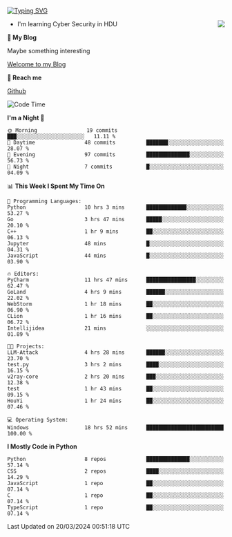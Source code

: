 [![Typing SVG](https://readme-typing-svg.herokuapp.com?font=Fira+Code&pause=1000&random=false&width=450&height=60&lines=Hello+%F0%9F%91%8B%F0%9F%8F%BB;I'm+JBNRZ)](https://git.io/typing-svg)

<a href="#">
  <img align="right" src="https://github-readme-stats.vercel.app/api?username=JBNRZ&show_icons=true&bg_color=15,f2f7fd,E0EAFC" />
</a>

- I'm learning Cyber Security in HDU

 **🌱 My Blog**

Maybe something interesting

[Welcome to my Blog](https://jbnrz.com.cn/)

 **💬 Reach me** 

[Github](https://github.com/JBNRZ)


<!--START_SECTION:waka-->
![Code Time](http://img.shields.io/badge/Code%20Time-387%20hrs%2020%20mins-blue)

**I'm a Night 🦉** 

```text
🌞 Morning                19 commits          ███░░░░░░░░░░░░░░░░░░░░░░   11.11 % 
🌆 Daytime                48 commits          ███████░░░░░░░░░░░░░░░░░░   28.07 % 
🌃 Evening                97 commits          ██████████████░░░░░░░░░░░   56.73 % 
🌙 Night                  7 commits           █░░░░░░░░░░░░░░░░░░░░░░░░   04.09 % 
```


📊 **This Week I Spent My Time On** 

```text
💬 Programming Languages: 
Python                   10 hrs 3 mins       █████████████░░░░░░░░░░░░   53.27 % 
Go                       3 hrs 47 mins       █████░░░░░░░░░░░░░░░░░░░░   20.10 % 
C++                      1 hr 9 mins         ██░░░░░░░░░░░░░░░░░░░░░░░   06.13 % 
Jupyter                  48 mins             █░░░░░░░░░░░░░░░░░░░░░░░░   04.31 % 
JavaScript               44 mins             █░░░░░░░░░░░░░░░░░░░░░░░░   03.90 % 

🔥 Editors: 
PyCharm                  11 hrs 47 mins      ████████████████░░░░░░░░░   62.47 % 
GoLand                   4 hrs 9 mins        ██████░░░░░░░░░░░░░░░░░░░   22.02 % 
WebStorm                 1 hr 18 mins        ██░░░░░░░░░░░░░░░░░░░░░░░   06.90 % 
CLion                    1 hr 16 mins        ██░░░░░░░░░░░░░░░░░░░░░░░   06.72 % 
Intellijidea             21 mins             ░░░░░░░░░░░░░░░░░░░░░░░░░   01.89 % 

🐱‍💻 Projects: 
LLM-Attack               4 hrs 28 mins       ██████░░░░░░░░░░░░░░░░░░░   23.70 % 
test.py                  3 hrs 2 mins        ████░░░░░░░░░░░░░░░░░░░░░   16.15 % 
v2ray-core               2 hrs 20 mins       ███░░░░░░░░░░░░░░░░░░░░░░   12.38 % 
test                     1 hr 43 mins        ██░░░░░░░░░░░░░░░░░░░░░░░   09.15 % 
HouYi                    1 hr 24 mins        ██░░░░░░░░░░░░░░░░░░░░░░░   07.46 % 

💻 Operating System: 
Windows                  18 hrs 52 mins      █████████████████████████   100.00 % 
```

**I Mostly Code in Python** 

```text
Python                   8 repos             ██████████████░░░░░░░░░░░   57.14 % 
CSS                      2 repos             ████░░░░░░░░░░░░░░░░░░░░░   14.29 % 
JavaScript               1 repo              ██░░░░░░░░░░░░░░░░░░░░░░░   07.14 % 
C                        1 repo              ██░░░░░░░░░░░░░░░░░░░░░░░   07.14 % 
TypeScript               1 repo              ██░░░░░░░░░░░░░░░░░░░░░░░   07.14 % 
```




 Last Updated on 20/03/2024 00:51:18 UTC
<!--END_SECTION:waka-->
